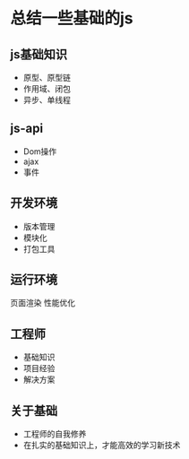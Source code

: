 
# 总结一些基础的js

## js基础知识

- 原型、原型链
- 作用域、闭包
- 异步、单线程


## js-api

- Dom操作
- ajax
- 事件


## 开发环境

- 版本管理
- 模块化
- 打包工具


## 运行环境

页面渲染
性能优化


## 工程师

- 基础知识
- 项目经验
- 解决方案


## 关于基础

- 工程师的自我修养
- 在扎实的基础知识上，才能高效的学习新技术
